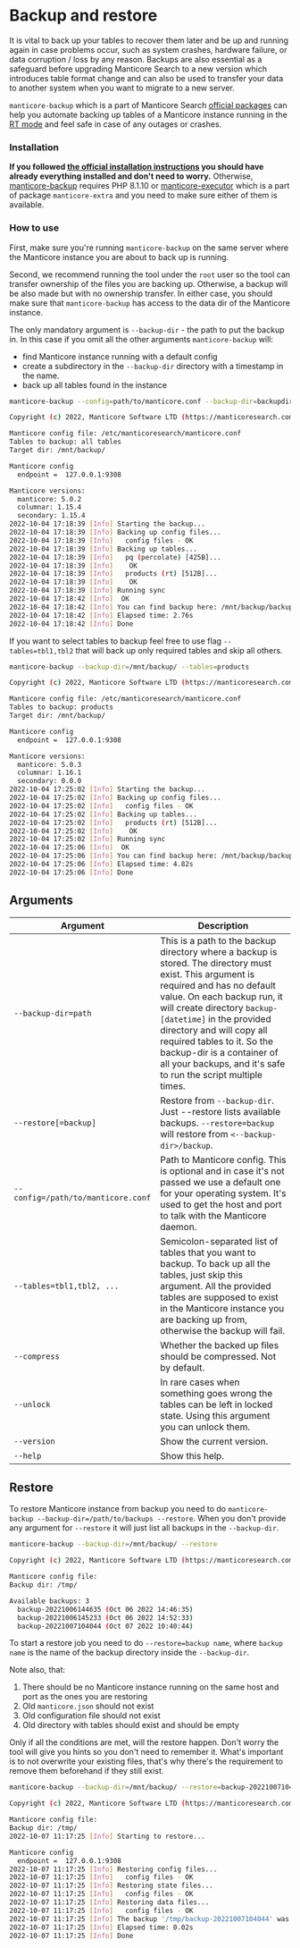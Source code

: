 # Backup and restore

It is vital to back up your tables to recover them later and be up and running again in case problems occur, such as system crashes, hardware failure, or data corruption / loss by any reason. Backups are also essential as a safeguard before upgrading Manticore Search to a new version which introduces table format change and can also be used to transfer your data to another system when you want to migrate to a new server.

`manticore-backup` which is a part of Manticore Search [official packages](https://manticoresearch.com/install/) can help you automate backing up tables of a Manticore instance running in the [RT mode](../Read_this_first.md#Real-time-mode-vs-plain-mode) and feel safe in case of any outages or crashes.

### Installation

**If you followed [the official installation instructions](https://manticoresearch.com/install/) you should have already everything installed and don't need to worry.** Otherwise, [manticore-backup](https://github.com/manticoresoftware/manticoresearch-backup) requires PHP 8.1.10 or [manticore-executor](https://github.com/manticoresoftware/executor) which is a part of package `manticore-extra` and you need to make sure either of them is available.


### How to use

First, make sure you're running `manticore-backup` on the same server where the Manticore instance you are about to back up is running.

Second, we recommend running the tool under the `root` user so the tool can transfer ownership of the files you are backing up. Otherwise, a backup will be also made but with no ownership transfer. In either case, you should make sure that `manticore-backup` has access to the data dir of the Manticore instance.

<!-- example backup1 -->

The only mandatory argument is `--backup-dir` - the path to put the backup in. In this case if you omit all the other arguments `manticore-backup` will:
* find Manticore instance running with a default config
* create a subdirectory in the `--backup-dir` directory with a timestamp in the name.
* back up all tables found in the instance

<!-- request Example -->
```bash
manticore-backup --config=path/to/manticore.conf --backup-dir=backupdir
```

<!-- response Example -->
```bash
Copyright (c) 2022, Manticore Software LTD (https://manticoresearch.com)

Manticore config file: /etc/manticoresearch/manticore.conf
Tables to backup: all tables
Target dir: /mnt/backup/

Manticore config
  endpoint =  127.0.0.1:9308

Manticore versions:
  manticore: 5.0.2
  columnar: 1.15.4
  secondary: 1.15.4
2022-10-04 17:18:39 [Info] Starting the backup...
2022-10-04 17:18:39 [Info] Backing up config files...
2022-10-04 17:18:39 [Info]   config files - OK
2022-10-04 17:18:39 [Info] Backing up tables...
2022-10-04 17:18:39 [Info]   pq (percolate) [425B]...
2022-10-04 17:18:39 [Info]    OK
2022-10-04 17:18:39 [Info]   products (rt) [512B]...
2022-10-04 17:18:39 [Info]    OK
2022-10-04 17:18:39 [Info] Running sync
2022-10-04 17:18:42 [Info]  OK
2022-10-04 17:18:42 [Info] You can find backup here: /mnt/backup/backup-20221004171839
2022-10-04 17:18:42 [Info] Elapsed time: 2.76s
2022-10-04 17:18:42 [Info] Done
```
<!-- end -->

<!-- example backup2 -->
If you want to select tables to backup feel free to use flag `--tables=tbl1,tbl2` that will back up only required tables and skip all others.

<!-- request Example -->
```bash
manticore-backup --backup-dir=/mnt/backup/ --tables=products
```

<!-- response Example -->
```bash
Copyright (c) 2022, Manticore Software LTD (https://manticoresearch.com)

Manticore config file: /etc/manticoresearch/manticore.conf
Tables to backup: products
Target dir: /mnt/backup/

Manticore config
  endpoint =  127.0.0.1:9308

Manticore versions:
  manticore: 5.0.3
  columnar: 1.16.1
  secondary: 0.0.0
2022-10-04 17:25:02 [Info] Starting the backup...
2022-10-04 17:25:02 [Info] Backing up config files...
2022-10-04 17:25:02 [Info]   config files - OK
2022-10-04 17:25:02 [Info] Backing up tables...
2022-10-04 17:25:02 [Info]   products (rt) [512B]...
2022-10-04 17:25:02 [Info]    OK
2022-10-04 17:25:02 [Info] Running sync
2022-10-04 17:25:06 [Info]  OK
2022-10-04 17:25:06 [Info] You can find backup here: /mnt/backup/backup-20221004172502
2022-10-04 17:25:06 [Info] Elapsed time: 4.82s
2022-10-04 17:25:06 [Info] Done
```
<!-- end -->

## Arguments

| Argument | Description |
|-|-|
| `--backup-dir=path` | This is a path to the backup directory where a backup is stored.  The directory must exist. This argument is required and has no default value. On each backup run, it will create directory `backup-[datetime]` in the provided directory and will copy all required tables to it. So the backup-dir is a container of all your backups, and it's safe to run the script multiple times.|
| `--restore[=backup]` | Restore from `--backup-dir`. Just --restore lists available backups. `--restore=backup` will restore from `<--backup-dir>/backup`. |
| `--config=/path/to/manticore.conf` | Path to Manticore config. This is optional and in case it's not passed we use a default one for your operating system. It's used to get the host and port to talk with the Manticore daemon. |
| `--tables=tbl1,tbl2, ...` | Semicolon-separated list of tables that you want to backup. To back up all the tables, just skip this argument. All the provided tables are supposed to exist in the Manticore instance you are backing up from, otherwise the backup will fail. |
| `--compress` | Whether the backed up files should be compressed. Not by default. | optional |
| `--unlock` | In rare cases when something goes wrong the tables can be left in locked state. Using this argument you can unlock them. |
| `--version` | Show the current version. |
| `--help` | Show this help. |


## Restore

<!-- example restore_list -->
To restore Manticore instance from backup you need to do `manticore-backup --backup-dir=/path/to/backups --restore`. When you don't provide any argument for `--restore` it will just list all backups in the `--backup-dir`.

<!-- request Example -->
```bash
manticore-backup --backup-dir=/mnt/backup/ --restore
```

<!-- response Example -->

```bash
Copyright (c) 2022, Manticore Software LTD (https://manticoresearch.com)

Manticore config file:
Backup dir: /tmp/

Available backups: 3
  backup-20221006144635 (Oct 06 2022 14:46:35)
  backup-20221006145233 (Oct 06 2022 14:52:33)
  backup-20221007104044 (Oct 07 2022 10:40:44)
```

<!-- end -->

<!-- example restore -->
To start a restore job you need to do `--restore=backup name`, where `backup name` is the name of the backup directory inside the `--backup-dir`.

Note also, that:
1. There should be no Manticore instance running on the same host and port as the ones you are restoring
2. Old `manticore.json` should not exist
3. Old configuration file should not exist
4. Old directory with tables should exist and should be empty

Only if all the conditions are met, will the restore happen. Don't worry the tool will give you hints so you don't need to remember it. What's important is to not overwrite your existing files, that's why there's the requirement to remove them beforehand if they still exist.

<!-- request Example -->
```bash
manticore-backup --backup-dir=/mnt/backup/ --restore=backup-20221007104044
```

<!-- response Example -->

```bash
Copyright (c) 2022, Manticore Software LTD (https://manticoresearch.com)

Manticore config file:
Backup dir: /tmp/
2022-10-07 11:17:25 [Info] Starting to restore...

Manticore config
  endpoint =  127.0.0.1:9308
2022-10-07 11:17:25 [Info] Restoring config files...
2022-10-07 11:17:25 [Info]   config files - OK
2022-10-07 11:17:25 [Info] Restoring state files...
2022-10-07 11:17:25 [Info]   config files - OK
2022-10-07 11:17:25 [Info] Restoring data files...
2022-10-07 11:17:25 [Info]   config files - OK
2022-10-07 11:17:25 [Info] The backup '/tmp/backup-20221007104044' was successfully restored.
2022-10-07 11:17:25 [Info] Elapsed time: 0.02s
2022-10-07 11:17:25 [Info] Done
```

<!-- end -->
